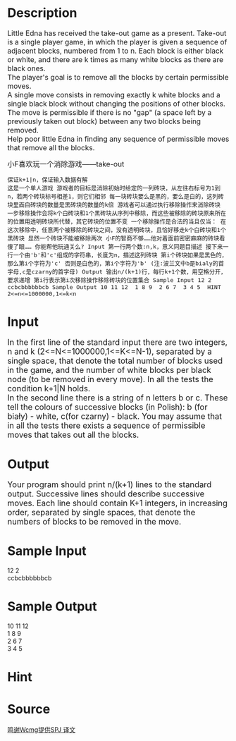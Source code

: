 
# Description

<div class="content"><p><span style="font-size: medium; ">Little Edna has received the take-out game as a present. Take-out is a single player game, in which the player is given a sequence of  adjacent blocks, numbered from 1 to n. Each block is either black or white, and there are k times as many white blocks as there are black ones.<br/>
The player&#39;s goal is to remove all the blocks by certain permissible moves.<br/>
A single move consists in removing exactly k white blocks and a single black block without changing the positions of other blocks. The move is permissible if there is no &#34;gap&#34; (a space left by a previously taken out block) between any two blocks being removed.<br/>
Help poor little Edna in finding any sequence of permissible moves that remove all the blocks.<br/>
</span></p>
<p><span style="font-size: medium; "> </span></p>
<p><span style="font-size: medium; "><span style="white-space: pre-wrap; ">小F喜欢玩一个消除游戏——take-out</span></span></p>
<pre style="white-space: pre-wrap; "><span style="font-size: medium; ">保证k+1|n，保证输入数据有解<br/>这是一个单人游戏 游戏者的目标是消除初始时给定的一列砖块，从左往右标号为1到n，若两个砖块标号相差1，则它们相邻 每一块砖块要么是黑的，要么是白的，这列砖块里面白砖块的数量是黑砖块的数量的k倍 游戏者可以通过执行移除操作来消除砖块 一步移除操作会将k个白砖块和1个黑砖块从序列中移除，而这些被移除的砖块原来所在的位置用透明砖块所代替，其它砖块的位置不变 一个移除操作是合法的当且仅当： 在这次移除中，任意两个被移除的砖块之间，没有透明砖块，且恰好移走k个白砖块和1个黑砖块 显然一个砖块不能被移除两次 小F的智商不够……他对着面前密密麻麻的砖块看傻了眼…… 你能帮他玩通关么? Input 第一行两个数:n,k，意义同题目描述 接下来一行一个由&#39;b&#39;和&#39;c&#39;组成的字符串，长度为n，描述这列砖块 第i个砖块如果是黑色的，那么第i个字符为&#39;c&#39; 否则是白色的，第i个字符为&#39;b&#39; (注:波兰文中b是bialy的首字母,c是czarny的首字母) Output 输出n/(k+1)行，每行k+1个数，用空格分开，要求递增 第i行表示第i次移除操作移除砖块的位置集合 Sample Input 12 2 ccbcbbbbbbcb Sample Output 10 11 12  1 8 9  2 6 7  3 4 5  HINT 2&lt;=n&lt;=1000000,1&lt;=k&lt;n </span></pre>
<p></p></div>

# Input

<div class="content"><p><font size="4">In the first line of the standard input there are two integers, n and k (2&lt;=N&lt;=1000000,1&lt;=K&lt;=N-1), separated by a single space, that denote the total number of blocks used in the game, and the number of white blocks per black node (to be removed in every move). In all the tests the condition k+1|N holds.<br/>
In the second line there is a string of n letters b or c. These tell the colours of successive blocks (in Polish): b (for biały) - white, c(for czarny) - black. You may assume that in all the tests there exists a sequence of permissible moves that takes out all the blocks.<br/>
</font></p></div>

# Output

<div class="content"><p><font size="4">Your program should print n/(k+1) lines to the standard output. Successive lines should describe successive moves. Each line should contain K+1 integers, in increasing order, separated by single spaces, that denote the numbers of blocks to be removed in the move.<br/>
</font></p></div>

# Sample Input

<div class="content"><span class="sampledata">12 2<br/>
ccbcbbbbbbcb<br/>
</span></div>

# Sample Output

<div class="content"><span class="sampledata">10 11 12 <br/>
1 8 9 <br/>
2 6 7 <br/>
3 4 5 <br/>
</span></div>

# Hint

<div class="content"><p></p></div>

# Source

<div class="content"><p><a href="problemset.php?search=鸣谢Wcmg提供SPJ 译文">鸣谢Wcmg提供SPJ 译文</a></p></div>

